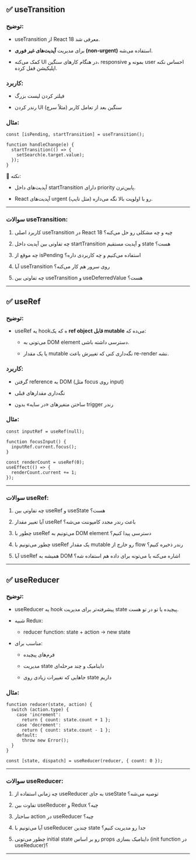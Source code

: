
## **✅ useTransition**

  

### **توضیح:**

- useTransition از React 18 معرفی شد.
    
- برای مدیریت **آپدیت‌های غیر فوری (non-urgent)** استفاده می‌شه.
    
- کمک می‌کنه UI در هنگام کارهای سنگین، responsive بمونه و user احساس نکنه اپلیکیشن قفل کرده.
    

  

### **کاربرد:**

- فیلتر کردن لیست بزرگ
    
- رندر کردن UI سنگین بعد از تعامل کاربر (مثلاً سرچ)
    

  

### **مثال:**

```
const [isPending, startTransition] = useTransition();

function handleChange(e) {
  startTransition(() => {
    setSearch(e.target.value);
  });
}
```

🔹 نکته:

- آپدیت‌های داخل startTransition دارای priority پایین‌ترن.
    
- React آپدیت‌های urgent (مثل تایپ) رو با اولویت بالا نگه می‌داره.
    

---

### **سوالات useTransition:**

1. کاربرد اصلی useTransition در React 18 چیه و چه مشکلی رو حل می‌کنه؟
    
2. چه تفاوتی بین آپدیت داخل startTransition و آپدیت مستقیم state هست؟
    
3. چه موقع از isPending استفاده می‌کنیم و چه کاربردی داره؟
    
4. آیا useTransition روی سرور هم کار می‌کنه؟
    
5. چه تفاوتی بین useTransition و useDeferredValue هست؟
    

---

## **✅ useRef**

  

### **توضیح:**

- useRef یه hookه که یک **ref object قابل mutable** می‌ده که:
    
    - می‌تونی به DOM element دسترسی داشته باشی.
        
    - یا یک مقدار mutable نگه‌داری کنی که تغییرش باعث re-render نشه.
        
    

  

### **کاربرد:**

- گرفتن reference به DOM (مثل focus روی input)
    
- نگه‌داری مقدارهای قبلی
    
- ساختن متغیرهای «در سایه» بدون trigger رندر
    

  

### **مثال:**

```
const inputRef = useRef(null);

function focusInput() {
  inputRef.current.focus();
}
```

```
const renderCount = useRef(0);
useEffect(() => {
  renderCount.current += 1;
});
```

  

---

### **سوالات useRef:**

1. چه تفاوتی بین useRef و useState هست؟
    
2. آیا تغییر مقدار useRef باعث رندر مجدد کامپوننت می‌شه؟
    
3. چطور با useRef می‌تونیم به DOM element دسترسی پیدا کنیم؟
    
4. چطور می‌تونیم با useRef یک مقدار mutable رو خارج از flow رندر ذخیره کنیم؟
    
5. آیا useRef همیشه به DOM اشاره می‌کنه یا می‌تونه برای داده هم استفاده شه؟
    

---

## **✅ useReducer**

  

### **توضیح:**

- useReducer یه hook پیشرفته‌تر برای مدیریت state پیچیده یا تو در تو هست.
    
- شبیه Redux:
    
    - reducer function: state + action → new state
        
    
- مناسب برای:
    
    - فرم‌های پیچیده
        
    - مدیریت state داینامیک و چند مرحله‌ای
        
    - جاهایی که تغییرات زیادی روی state داریم
        
    

  

### **مثال:**

```
function reducer(state, action) {
  switch (action.type) {
    case 'increment':
      return { count: state.count + 1 };
    case 'decrement':
      return { count: state.count - 1 };
    default:
      throw new Error();
  }
}

const [state, dispatch] = useReducer(reducer, { count: 0 });
```

  

---

### **سوالات useReducer:**

1. چه زمانی استفاده از useReducer به جای useState توصیه می‌شه؟
    
2. تفاوت بین useReducer و Redux چیه؟
    
3. ساختار action در useReducer چیه؟
    
4. آیا می‌تونیم با useReducer چندین state جدا رو مدیریت کنیم؟
    
5. چطور می‌تونی initial state رو بر اساس props داینامیک بسازی (init function در useReducer)؟
    

---
